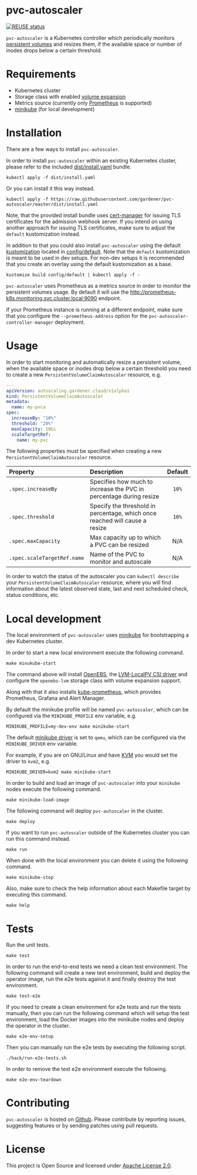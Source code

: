 # pvc-autoscaler

[![REUSE status](https://api.reuse.software/badge/github.com/gardener/pvc-autoscaler)](https://api.reuse.software/info/github.com/gardener/pvc-autoscaler)

`pvc-autoscaler` is a Kubernetes controller which periodically monitors
[persistent volumes](https://kubernetes.io/docs/concepts/storage/persistent-volumes/) and
resizes them, if the available space or number of inodes drops below a certain
threshold.

# Requirements

- Kubernetes cluster
- Storage class with enabled
  [volume expansion](https://kubernetes.io/docs/concepts/storage/storage-classes/#allow-volume-expansion)
- Metrics source (currently only [Prometheus](https://prometheus.io/) is supported)
- [minikube](https://minikube.sigs.k8s.io/docs/) (for local development)

# Installation

There are a few ways to install `pvc-autoscaler`.

In order to install `pvc-autoscaler` within an existing Kubernetes cluster,
please refer to the included [dist/install.yaml](./dist/install.yaml) bundle.

``` shell
kubectl apply -f dist/install.yaml
```

Or you can install it this way instead.

``` shell
kubectl apply -f https://raw.githubusercontent.com/gardener/pvc-autoscaler/master/dist/install.yaml
```

Note, that the provided install bundle uses
[cert-manager](https://cert-manager.io/) for issuing TLS certificates for the
admission webhook server. If you intend on using another approach for issuing
TLS certificates, make sure to adjust the `default` kustomization instead.

In addition to that you could also install `pvc-autoscaler` using the default
[kustomization](https://kubectl.docs.kubernetes.io/references/kustomize/glossary/#kustomization)
located in [config/default](./config/default). Note that the `default`
kustomization is meant to be used in dev setups. For non-dev setups it is
recommended that you create an overlay using the default kustomization as a base.

``` shell
kustomize build config/default | kubectl apply -f -
```

`pvc-autoscaler` uses Prometheus as a metrics source in order to monitor the
persistent volumes usage. By default it will use the
http://prometheus-k8s.monitoring.svc.cluster.local:9090 endpoint.

If your Prometheus instance is running at a different endpoint, make sure that
you configure the `--prometheus-address` option for the
`pvc-autoscaler-controller-manager` deployment.

# Usage

In order to start monitoring and automatically resize a persistent volume, when
the available space or inodes drop below a certain threshold you need to
create a new `PersistentVolumeClaimAutoscaler` resource, e.g.

``` yaml
---
apiVersion: autoscaling.gardener.cloud/v1alpha1
kind: PersistentVolumeClaimAutoscaler
metadata:
  name: my-pvca
spec:
  increaseBy: "10%"
  threshold: "20%"
  maxCapacity: 10Gi
  scaleTargetRef:
    name: my-pvc
```

The following properties must be specified when creating a new
`PersistentVolumeClaimAutoscaler` resource.

| Property                    | Description                                                                 | Default |
|:----------------------------|:----------------------------------------------------------------------------|:-------:|
| `.spec.increaseBy`          | Specifies how much to increase the PVC in percentage during resize          | `10%`   |
| `.spec.threshold`           | Specify the threshold in percentage, which once reached will cause a resize | `10%`   |
| `.spec.maxCapacity`         | Max capacity up to which a PVC can be resized                               | N/A     |
| `.spec.scaleTargetRef.name` | Name of the PVC to monitor and autoscale                                    | N/A     |

In order to watch the status of the autoscaler you can `kubectl describe` your
`PersistentVolumeClaimAutoscaler` resource, where you will find information
about the latest observed state, last and next scheduled check, status
conditions, etc.

# Local development

The local environment of `pvc-autoscaler` uses
[minikube](https://minikube.sigs.k8s.io/docs/) for bootstrapping a dev
Kubernetes cluster.

In order to start a new local environment execute the following command.

``` shell
make minukube-start
```

The command above will install [OpenEBS](https://openebs.io/), the
[LVM-LocalPV CSI driver](https://github.com/openebs/lvm-localpv) and configure the
`openebs-lvm` storage class with volume expansion support.

Along with that it also installs
[kube-prometheus](https://github.com/prometheus-operator/kube-prometheus), which
provides Prometheus, Grafana and Alert Manager.

By default the minikube profile will be named `pvc-autoscaler`, which can be
configured via the `MINIKUBE_PROFILE` env variable, e.g.

``` shell
MINIKUBE_PROFILE=my-dev-env make minikube-start
```

The default [minikube driver](https://minikube.sigs.k8s.io/docs/drivers/) is set
to `qemu`, which can be configured via the `MINIKUBE_DRIVER` env variable.

For example, if you are on GNU/Linux and have
[KVM](https://en.wikipedia.org/wiki/Kernel-based_Virtual_Machine) you would set
the driver to `kvm2`, e.g.

``` shell
MINIKUBE_DRIVER=kvm2 make minikube-start
```

In order to build and load an image of `pvc-autoscaler` into your `minikube`
nodes execute the following command.

``` shell
make minikube-load-image
```

The following command will deploy `pvc-autoscaler` in the cluster.

``` shell
make deploy
```

If you want to run `pvc-autoscaler` outside of the Kubernetes cluster you can
run this command instead.

``` shell
make run
```

When done with the local environment you can delete it using the following
command.

``` shell
make minikube-stop
```

Also, make sure to check the help information about each Makefile target by
executing this command.

``` shell
make help
```

# Tests

Run the unit tests.

``` shell
make test
```

In order to run the end-to-end tests we need a clean test environment.  The
following command will create a new test environment, build and deploy the
operator image, run the e2e tests against it and finally destroy the test
environment.

``` shell
make test-e2e
```

If you need to create a clean environment for e2e tests and run the tests
manually, then you can run the following command which will setup the test
environment, load the Docker images into the minikube nodes and deploy the
operator in the cluster.

``` shell
make e2e-env-setup
```

Then you can manually run the e2e tests by executing the following script.

``` shell
./hack/run-e2e-tests.sh
```

In order to remove the test e2e environment execute the following.

``` shell
make e2e-env-teardown
```

# Contributing

`pvc-autoscaler` is hosted on
[Github](https://github.com/gardener/pvc-autoscaler). Please contribute by
reporting issues, suggesting features or by sending patches using pull requests.

# License

This project is Open Source and licensed under
[Apache License 2.0](https://www.apache.org/licenses/LICENSE-2.0).
